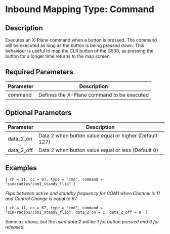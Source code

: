 # Inbound Mapping Type: Command

## Description

Executes an X-Plane command when a button is pressed. The command will be executed as long as the button is being
pressed down. This behaviour is useful to map the CLR button of the G530, as pressing the button for a longer time
returns to the map screen.

## Required Parameters

| Parameter | Description                                |
|-----------|--------------------------------------------|
| command   | Defines the X-Plane command to be executed |

## Optional Parameters

| Parameter  | Description                             |
|------------|-----------------------------------------|
| data_2_on  | Data 2 when button value equal or higher (Default 127) |
| data_2_off | Data 2 when button value equal or less (Default 0)  |

## Examples

```
{ ch = 11, cc = 67, type = "cmd", command = "sim/radios/com1_standy_flip" }
```
*Flips between active and standby frequency for COM1 when Channel is 11 and Control Change is equal to 67.*

```
{ ch = 11, cc = 67, type = "cmd", command = "sim/radios/com1_standy_flip", data_2_on = 1, data_2_off = 0  }
```
*Same as above, but the used data 2 will be 1 for button pressed and 0 for released.*
